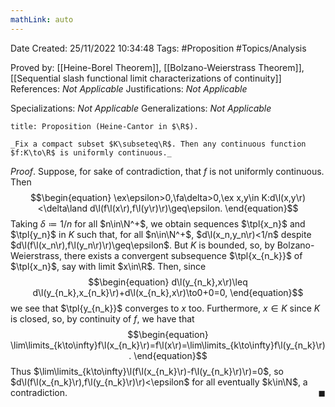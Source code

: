 ```yaml
---
mathLink: auto
---
```


<div class="topSpace"></div>

Date Created: 25/11/2022 10:34:48
Tags: #Proposition #Topics/Analysis

Proved by: [[Heine-Borel Theorem]], [[Bolzano-Weierstrass Theorem]], [[Sequential slash functional limit characterizations of continuity]]
References: _Not Applicable_
Justifications: _Not Applicable_

Specializations: _Not Applicable_
Generalizations: _Not Applicable_

``` ad-Proposition
title: Proposition (Heine-Cantor in $\R$).

_Fix a compact subset $K\subseteq\R$. Then any continuous function $f:K\to\R$ is uniformly continuous._

```

_Proof_. Suppose, for sake of contradiction, that $f$ is not uniformly continuous. Then
$$\begin{equation}
    \ex\epsilon>0,\fa\delta>0,\ex x,y\in K:d\l(x,y\r)<\delta\land d\l(f\l(x\r),f\l(y\r)\r)\geq\epsilon.
\end{equation}$$
Taking $\delta\coloneqq1/n$ for all $n\in\N^+$, we obtain sequences $\tpl{x_n}$ and $\tpl{y_n}$ in $K$ such that, for all $n\in\N^+$, $d\l(x_n,y_n\r)<1/n$ despite $d\l(f\l(x_n\r),f\l(y_n\r)\r)\geq\epsilon$. But $K$ is bounded, so, by Bolzano-Weierstrass, there exists a convergent subsequence $\tpl{x_{n_k}}$ of $\tpl{x_n}$, say with limit $x\in\R$. Then, since
$$\begin{equation}
    d\l(y_{n_k},x\r)\leq d\l(y_{n_k},x_{n_k}\r)+d\l(x_{n_k},x\r)\to0+0=0,
\end{equation}$$
we see that $\tpl{y_{n_k}}$ converges to $x$ too. Furthermore, $x\in K$ since $K$ is closed, so, by continuity of $f$, we have that
$$\begin{equation}
    \lim\limits_{k\to\infty}f\l(x_{n_k}\r)=f\l(x\r)=\lim\limits_{k\to\infty}f\l(y_{n_k}\r).
\end{equation}$$
Thus $\lim\limits_{k\to\infty}\l(f\l(x_{n_k}\r)-f\l(y_{n_k}\r)\r)=0$, so $d\l(f\l(x_{n_k}\r),f\l(y_{n_k}\r)\r)<\epsilon$ for all eventually $k\in\N$, a contradiction.<span style="float:right;">$\blacksquare$</span>
